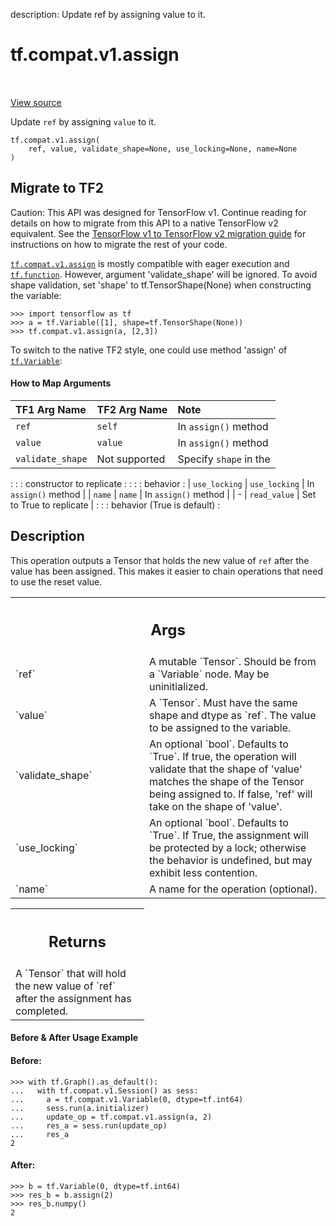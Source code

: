 description: Update ref by assigning value to it.

<div itemscope itemtype="http://developers.google.com/ReferenceObject">
<meta itemprop="name" content="tf.compat.v1.assign" />
<meta itemprop="path" content="Stable" />
</div>

# tf.compat.v1.assign

<!-- Insert buttons and diff -->

<table class="tfo-notebook-buttons tfo-api nocontent" align="left">

</table>

<a target="_blank" href="/code/stable/tensorflow/python/ops/state_ops.py">View source</a>



Update `ref` by assigning `value` to it.

<pre class="devsite-click-to-copy prettyprint lang-py tfo-signature-link">
<code>tf.compat.v1.assign(
    ref, value, validate_shape=None, use_locking=None, name=None
)
</code></pre>





 <section><devsite-expandable expanded>
 <h2 class="showalways">Migrate to TF2</h2>

Caution: This API was designed for TensorFlow v1.
Continue reading for details on how to migrate from this API to a native
TensorFlow v2 equivalent. See the
[TensorFlow v1 to TensorFlow v2 migration guide](https://www.tensorflow.org/guide/migrate)
for instructions on how to migrate the rest of your code.

<a href="../../../tf/compat/v1/assign.md"><code>tf.compat.v1.assign</code></a> is mostly compatible with eager
execution and <a href="../../../tf/function.md"><code>tf.function</code></a>. However, argument 'validate_shape' will be
ignored. To avoid shape validation, set 'shape' to tf.TensorShape(None) when
constructing the variable:

```
>>> import tensorflow as tf
>>> a = tf.Variable([1], shape=tf.TensorShape(None))
>>> tf.compat.v1.assign(a, [2,3])
```

To switch to the native TF2 style, one could use method 'assign' of
<a href="../../../tf/Variable.md"><code>tf.Variable</code></a>:

#### How to Map Arguments

| TF1 Arg Name          | TF2 Arg Name    | Note                       |
| :-------------------- | :-------------- | :------------------------- |
| `ref`                 | `self`          | In `assign()` method       |
| `value`               | `value`         | In `assign()` method       |
| `validate_shape`      | Not supported   | Specify `shape` in the     |
:                       :                 : constructor to replicate   :
:                       :                 : behavior                   :
| `use_locking`         | `use_locking`   | In `assign()` method       |
| `name`                | `name`          | In `assign()` method       |
| -                     | `read_value`    | Set to True to replicate   |
:                       :                 : behavior (True is default) :


 </aside></devsite-expandable></section>

<h2>Description</h2>

<!-- Placeholder for "Used in" -->

This operation outputs a Tensor that holds the new value of `ref` after
the value has been assigned. This makes it easier to chain operations that
need to use the reset value.

<!-- Tabular view -->
 <table class="responsive fixed orange">
<colgroup><col width="214px"><col></colgroup>
<tr><th colspan="2"><h2 class="add-link">Args</h2></th></tr>

<tr>
<td>
`ref`
</td>
<td>
A mutable `Tensor`. Should be from a `Variable` node. May be
uninitialized.
</td>
</tr><tr>
<td>
`value`
</td>
<td>
A `Tensor`. Must have the same shape and dtype as `ref`. The value to
be assigned to the variable.
</td>
</tr><tr>
<td>
`validate_shape`
</td>
<td>
An optional `bool`. Defaults to `True`. If true, the
operation will validate that the shape of 'value' matches the shape of the
Tensor being assigned to.  If false, 'ref' will take on the shape of
'value'.
</td>
</tr><tr>
<td>
`use_locking`
</td>
<td>
An optional `bool`. Defaults to `True`. If True, the assignment
will be protected by a lock; otherwise the behavior is undefined, but may
exhibit less contention.
</td>
</tr><tr>
<td>
`name`
</td>
<td>
A name for the operation (optional).
</td>
</tr>
</table>



<!-- Tabular view -->
 <table class="responsive fixed orange">
<colgroup><col width="214px"><col></colgroup>
<tr><th colspan="2"><h2 class="add-link">Returns</h2></th></tr>
<tr class="alt">
<td colspan="2">
A `Tensor` that will hold the new value of `ref` after
the assignment has completed.
</td>
</tr>

</table>


#### Before & After Usage Example

#### Before:



```
>>> with tf.Graph().as_default():
...   with tf.compat.v1.Session() as sess:
...     a = tf.compat.v1.Variable(0, dtype=tf.int64)
...     sess.run(a.initializer)
...     update_op = tf.compat.v1.assign(a, 2)
...     res_a = sess.run(update_op)
...     res_a
2
```

#### After:



```
>>> b = tf.Variable(0, dtype=tf.int64)
>>> res_b = b.assign(2)
>>> res_b.numpy()
2
```